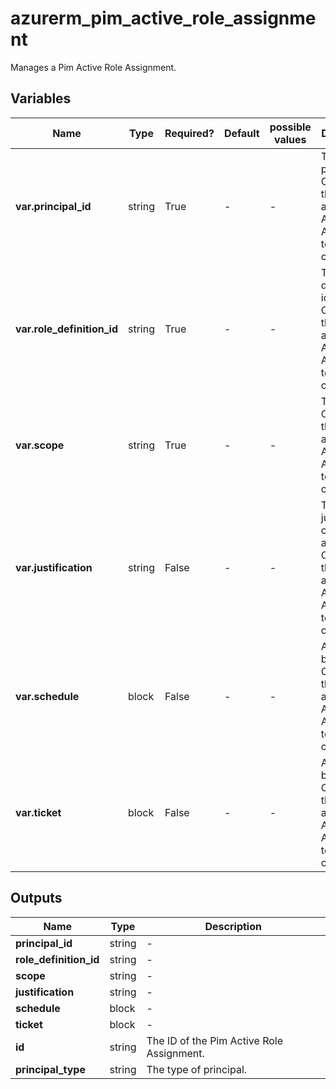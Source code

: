 # azurerm_pim_active_role_assignment

Manages a Pim Active Role Assignment.

## Variables

| Name | Type | Required? | Default  | possible values | Description |
| ---- | ---- | --------- | -------- | ----------- | ----------- |
| **var.principal_id** | string | True | -  |  -  | The principal id. Changing this forces a new Pim Active Role Assignment to be created. | 
| **var.role_definition_id** | string | True | -  |  -  | The role definition id. Changing this forces a new Pim Active Role Assignment to be created. | 
| **var.scope** | string | True | -  |  -  | The scope. Changing this forces a new Pim Active Role Assignment to be created. | 
| **var.justification** | string | False | -  |  -  | The justification of the role assignment. Changing this forces a new Pim Active Role Assignment to be created. | 
| **var.schedule** | block | False | -  |  -  | A `schedule` block. Changing this forces a new Pim Active Role Assignment to be created. | 
| **var.ticket** | block | False | -  |  -  | A `ticket` block. Changing this forces a new Pim Active Role Assignment to be created. | 



## Outputs

| Name | Type | Description |
| ---- | ---- | --------- | 
| **principal_id** | string  | - | 
| **role_definition_id** | string  | - | 
| **scope** | string  | - | 
| **justification** | string  | - | 
| **schedule** | block  | - | 
| **ticket** | block  | - | 
| **id** | string  | The ID of the Pim Active Role Assignment. | 
| **principal_type** | string  | The type of principal. | 